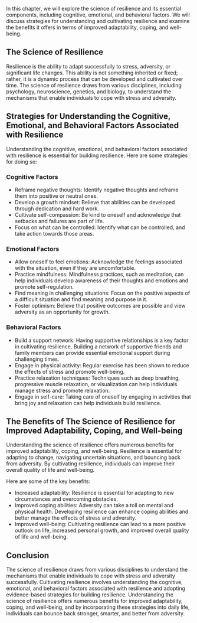 
In this chapter, we will explore the science of resilience and its essential components, including cognitive, emotional, and behavioral factors. We will discuss strategies for understanding and cultivating resilience and examine the benefits it offers in terms of improved adaptability, coping, and well-being.

The Science of Resilience
-------------------------

Resilience is the ability to adapt successfully to stress, adversity, or significant life changes. This ability is not something inherited or fixed; rather, it is a dynamic process that can be developed and cultivated over time. The science of resilience draws from various disciplines, including psychology, neuroscience, genetics, and biology, to understand the mechanisms that enable individuals to cope with stress and adversity.

Strategies for Understanding the Cognitive, Emotional, and Behavioral Factors Associated with Resilience
--------------------------------------------------------------------------------------------------------

Understanding the cognitive, emotional, and behavioral factors associated with resilience is essential for building resilience. Here are some strategies for doing so:

### Cognitive Factors

* Reframe negative thoughts: Identify negative thoughts and reframe them into positive or neutral ones.
* Develop a growth mindset: Believe that abilities can be developed through dedication and hard work.
* Cultivate self-compassion: Be kind to oneself and acknowledge that setbacks and failures are part of life.
* Focus on what can be controlled: Identify what can be controlled, and take action towards those areas.

### Emotional Factors

* Allow oneself to feel emotions: Acknowledge the feelings associated with the situation, even if they are uncomfortable.
* Practice mindfulness: Mindfulness practices, such as meditation, can help individuals develop awareness of their thoughts and emotions and promote self-regulation.
* Find meaning in challenging situations: Focus on the positive aspects of a difficult situation and find meaning and purpose in it.
* Foster optimism: Believe that positive outcomes are possible and view adversity as an opportunity for growth.

### Behavioral Factors

* Build a support network: Having supportive relationships is a key factor in cultivating resilience. Building a network of supportive friends and family members can provide essential emotional support during challenging times.
* Engage in physical activity: Regular exercise has been shown to reduce the effects of stress and promote well-being.
* Practice relaxation techniques: Techniques such as deep breathing, progressive muscle relaxation, or visualization can help individuals manage stress and promote relaxation.
* Engage in self-care: Taking care of oneself by engaging in activities that bring joy and relaxation can help individuals build resilience.

The Benefits of The Science of Resilience for Improved Adaptability, Coping, and Well-being
-------------------------------------------------------------------------------------------

Understanding the science of resilience offers numerous benefits for improved adaptability, coping, and well-being. Resilience is essential for adapting to change, navigating uncertain situations, and bouncing back from adversity. By cultivating resilience, individuals can improve their overall quality of life and well-being.

Here are some of the key benefits:

* Increased adaptability: Resilience is essential for adapting to new circumstances and overcoming obstacles.
* Improved coping abilities: Adversity can take a toll on mental and physical health. Developing resilience can enhance coping abilities and better manage the effects of stress and adversity.
* Improved well-being: Cultivating resilience can lead to a more positive outlook on life, increased personal growth, and improved overall quality of life and well-being.

Conclusion
----------

The science of resilience draws from various disciplines to understand the mechanisms that enable individuals to cope with stress and adversity successfully. Cultivating resilience involves understanding the cognitive, emotional, and behavioral factors associated with resilience and adopting evidence-based strategies for building resilience. Understanding the science of resilience offers numerous benefits for improved adaptability, coping, and well-being, and by incorporating these strategies into daily life, individuals can bounce back stronger, smarter, and better from adversity.
